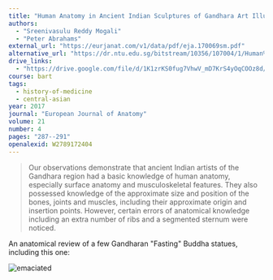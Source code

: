 ```yaml
---
title: "Human Anatomy in Ancient Indian Sculptures of Gandhara Art Illustrating the Fasting Buddha"
authors:
  - "Sreenivasulu Reddy Mogali"
  - "Peter Abrahams"
external_url: "https://eurjanat.com/v1/data/pdf/eja.170069sm.pdf"
alternative_url: "https://dr.ntu.edu.sg/bitstream/10356/107004/1/Human%20Anatomy%20in%20ancient%20Indian.pdf"
drive_links:
  - "https://drive.google.com/file/d/1K1zrKS0fug7VhwV_mD7KrS4yOqCOOz8d/view?usp=drivesdk"
course: bart
tags:
  - history-of-medicine
  - central-asian
year: 2017
journal: "European Journal of Anatomy"
volume: 21
number: 4
pages: "287--291"
openalexid: W2789172404
---
```


> Our observations demonstrate that ancient Indian artists of the Gandhara region had a basic knowledge of human anatomy, especially surface anatomy and musculoskeletal features.
> They also possessed knowledge of the approximate size and position of the bones, joints and muscles, including their approximate origin and insertion points.
> However, certain errors of anatomical knowledge including an extra number of ribs and a segmented sternum were noticed.

An anatomical review of a few Gandharan "Fasting" Buddha statues, including this one:

![emaciated](/imgs/rdyy.webp)
